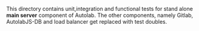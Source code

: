 This directory contains unit,integration and functional tests for stand alone **main server** component of Autolab. The other components, namely Gitlab, AutolabJS-DB and load balancer get replaced with test doubles.
